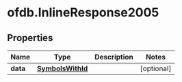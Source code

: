 # ofdb.InlineResponse2005

## Properties

Name | Type | Description | Notes
------------ | ------------- | ------------- | -------------
**data** | [**SymbolsWithId**](SymbolsWithId.md) |  | [optional] 



